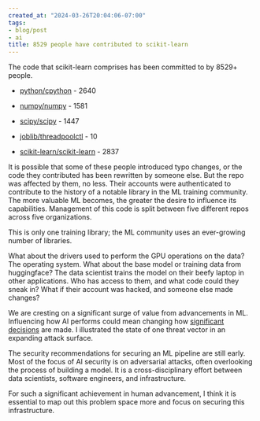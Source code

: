 ```yaml
---
created_at: "2024-03-26T20:04:06-07:00"
tags:
- blog/post
- ai
title: 8529 people have contributed to scikit-learn
---
```


The code that scikit-learn comprises has been committed to by 8529+ people.

- [python/cpython](https://github.com/python/cpython) \- 2640

- [numpy/numpy](https://github.com/numpy/numpy) \- 1581

- [scipy/scipy](https://github.com/scipy/scipy) \- 1447

- [joblib/threadpoolctl](https://github.com/joblib/threadpoolctl) \- 10

- [scikit-learn/scikit-learn](https://github.com/scikit-learn/scikit-learn) \- 2837


It is possible that some of these people introduced typo changes, or the code they contributed has been rewritten by someone else. But the repo was affected by them, no less. Their accounts were authenticated to contribute to the history of a notable library in the ML training community. The more valuable ML becomes, the greater the desire to influence its capabilities. Management of this code is split between five different repos across five organizations.

This is only one training library; the ML community uses an ever-growing number of libraries.

What about the drivers used to perform the GPU operations on the data? The operating system. What about the base model or training data from huggingface? The data scientist trains the model on their beefy laptop in other applications. Who has access to them, and what code could they sneak in? What if their account was hacked, and someone else made changes?

We are cresting on a significant surge of value from advancements in ML. Influencing how AI performs could mean changing how [significant decisions](https://resources.data.gov/resources/fdspp-nih-leveraging-ai-for-business-process-automation/) are made. I illustrated the state of one threat vector in an expanding attack surface.

The security recommendations for securing an ML pipeline are still early. Most of the focus of AI security is on adversarial attacks, often overlooking the process of building a model. It is a cross-disciplinary effort between data scientists, software engineers, and infrastructure.

For such a significant achievement in human advancement, I think it is essential to map out this problem space more and focus on securing this infrastructure.